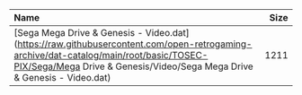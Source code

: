 |Name|Size|
|:---|---:|
|[Sega Mega Drive & Genesis - Video.dat](https://raw.githubusercontent.com/open-retrogaming-archive/dat-catalog/main/root/basic/TOSEC-PIX/Sega/Mega Drive & Genesis/Video/Sega Mega Drive & Genesis - Video.dat)|1211|
